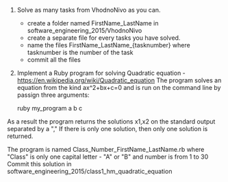 1. Solve as many tasks from VhodnoNivo as you can.
   - create a folder named FirstName_LastName in software_engineering_2015/VhodnoNivo
   - create a separate file for every tasks you have solved.
   - name the files FirstName_LastName_{tasknumber} where tasknumber is the number of the task
   - commit all the files

2. Implement a Ruby program for solving Quadratic equation - https://en.wikipedia.org/wiki/Quadratic_equation
  The program solves an equation from the kind ax^2+bx+c=0 and is run on the command line by passign three arguments:
  
    ruby my_program a b c
  
  As a result the program returns the solutions x1,x2 on the standard output separated by a ","
  If there is only one solution, then only one solution is returned.
  
  The program is named Class_Number_FirstName_LastName.rb where "Class" is only one capital letter - "A" or "B" and number is from 1 to 30
  Commit this solution in software_engineering_2015/class1_hm_quadratic_equation
  
  
